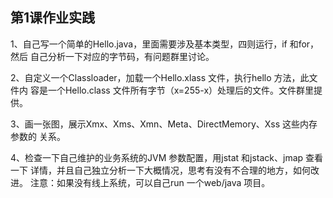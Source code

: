 ## 第1课作业实践
1、自己写一个简单的Hello.java，里面需要涉及基本类型，四则运行，if 和for，然后
自己分析一下对应的字节码，有问题群里讨论。

2、自定义一个Classloader，加载一个Hello.xlass 文件，执行hello 方法，此文件内
容是一个Hello.class 文件所有字节（x=255-x）处理后的文件。文件群里提供。

3、画一张图，展示Xmx、Xms、Xmn、Meta、DirectMemory、Xss 这些内存参数的
关系。

4、检查一下自己维护的业务系统的JVM 参数配置，用jstat 和jstack、jmap 查看一下
详情，并且自己独立分析一下大概情况，思考有没有不合理的地方，如何改进。
注意：如果没有线上系统，可以自己run 一个web/java 项目。